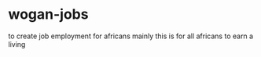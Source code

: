 # wogan-jobs
to create job employment for africans mainly
this is for all africans to earn a living
